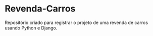 # Revenda-Carros
Repositório criado para registrar o projeto de uma revenda de carros usando Python e Django.
